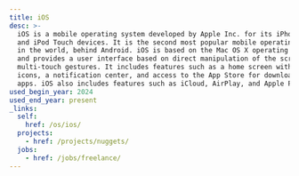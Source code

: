 ```yaml
---
title: iOS
desc: >-
  iOS is a mobile operating system developed by Apple Inc. for its iPhone, iPad,
  and iPod Touch devices. It is the second most popular mobile operating system
  in the world, behind Android. iOS is based on the Mac OS X operating system
  and provides a user interface based on direct manipulation of the screen using
  multi-touch gestures. It includes features such as a home screen with app
  icons, a notification center, and access to the App Store for downloading
  apps. iOS also includes features such as iCloud, AirPlay, and Apple Pay.
used_begin_year: 2024
used_end_year: present
_links:
  self:
    href: /os/ios/
  projects:
    - href: /projects/nuggets/
  jobs:
    - href: /jobs/freelance/
---
```

